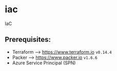 # iac
IaC

## Prerequisites:

* Terraform --> https://www.terraform.io `v0.14.4`
* Packer --> https://www.packer.io `v1.6.6`
* Azure Service Principal (SPN)
